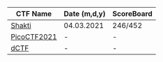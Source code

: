 
|CTF Name| Date (m,d,y) | ScoreBoard |
|-- |--|--|
| [Shakti](https://github.com/fatihsencer/ctf_lib/tree/main/shaktictf)| 04.03.2021 | 246/452 |
| [PicoCTF2021](https://github.com/fatihsencer/ctf_lib/tree/main/picoCTF2021)| - | - |
| [dCTF](https://github.com/fatihsencer/ctf_lib/tree/main/dCTF)| - | - |


